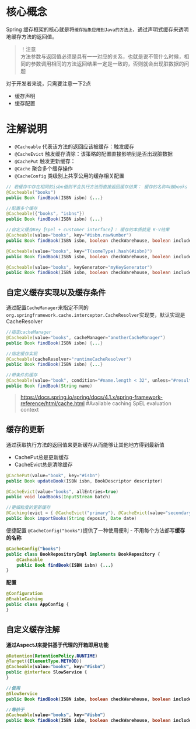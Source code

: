 # 核心概念
Spring 缓存框架的核心就是将`缓存抽象应用到Java的方法上`，通过声明式缓存来透明地缓存方法的返回值。

> ！注意<br>
> 方法参数与返回值必须是具有一一对应的关系，也就是说不管什么时候，相同的参数调用相同的方法返回结果一定是一致的，否则就会出现脏数据的问题

对于开发者来说，只需要注意一下2点
- 缓存声明
- 缓存配置

# 注解说明
- `@Cacheable` 代表该方法的返回应该被缓存：触发缓存
- `@CacheEvict` 触发缓存清除：该策略的配置直接影响到是否出现脏数据
- `@CachePut` 触发更新缓存：
- `@Cache` 聚合多个缓存操作
- `@CacheConfig` 类级别上共享公用的缓存相关配置

```java
// 若缓存中存在相同的isbn值则不会执行方法而直接返回缓存结果： 缓存的名称叫做books
@Cacheable("books")
public Book findBook(ISBN isbn) {...}

//配置多个缓存
@Cacheable({"books", "isbns"})
public Book findBook(ISBN isbn) {...}

//自定义缓存Key【spel + customer interface】: 缓存的本质就是 K-V结果
@Cacheable(value="books", key="#isbn.rawNumber")
public Book findBook(ISBN isbn, boolean checkWarehouse, boolean includeUsed)

@Cacheable(value="books", key="T(someType).hash(#isbn)")
public Book findBook(ISBN isbn, boolean checkWarehouse, boolean includeUsed)

@Cacheable(value="books", keyGenerator="myKeyGenerator")
public Book findBook(ISBN isbn, boolean checkWarehouse, boolean includeUsed)
```

## 自定义缓存实现以及缓存条件
通过配置`CacheManager`来指定不同的`org.springframework.cache.interceptor.CacheResolver`实现类，默认实现是CacheResolver

```java
//指定cacheManager
@Cacheable(value="books", cacheManager="anotherCacheManager")
public Book findBook(ISBN isbn) {...}

//指定缓存实现
@Cacheable(cacheResolver="runtimeCacheResolver")
public Book findBook(ISBN isbn) {...}

//带条件的缓存
@Cacheable(value="book", condition="#name.length < 32", unless="#result.hardback")
public Book findBook(String name)
```
> https://docs.spring.io/spring/docs/4.1.x/spring-framework-reference/html/cache.html #Available caching SpEL evaluation context

## 缓存的更新
通过获取执行方法的返回值来更新缓存从而能够让其他地方得到最新值
- CachePut总是更新缓存
- CacheEvict总是清除缓存

```java
@CachePut(value="book", key="#isbn")
public Book updateBook(ISBN isbn, BookDescriptor descriptor)

@CacheEvict(value="books", allEntries=true)
public void loadBooks(InputStream batch)

//更细粒度的更新缓存
@Caching(evict = { @CacheEvict("primary"), @CacheEvict(value="secondary", key="#p0") })
public Book importBooks(String deposit, Date date)
```
便捷配置
`@CacheConfig("books")`提供了一种使用便利 - 不用每个方法都写<b>缓存的名称<b>

```java
@CacheConfig("books")
public class BookRepositoryImpl implements BookRepository {
    @Cacheable
    public Book findBook(ISBN isbn) {...}
}
```

配置
```java
@Configuration
@EnableCaching
public class AppConfig {
}
```

## 自定义缓存注解
通过AspectJ来提供基于代理的开箱即用功能

```java
@Retention(RetentionPolicy.RUNTIME)
@Target({ElementType.METHOD})
@Cacheable(value="books", key="#isbn")
public @interface SlowService {
}

//使用
@SlowService
public Book findBook(ISBN isbn, boolean checkWarehouse, boolean includeUsed)

//等价于
@Cacheable(value="books", key="#isbn")
public Book findBook(ISBN isbn, boolean checkWarehouse, boolean includeUsed)
```


